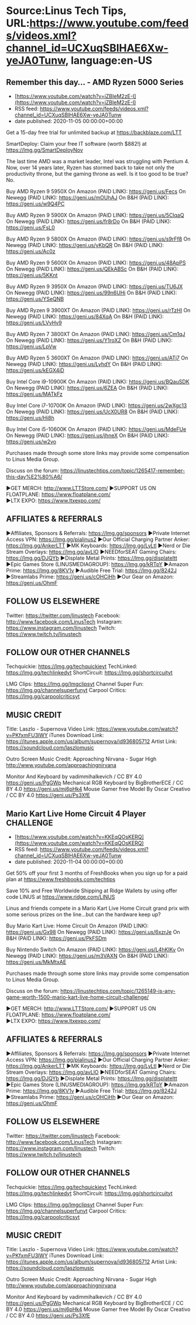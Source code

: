 # Source:Linus Tech Tips, URL:https://www.youtube.com/feeds/videos.xml?channel_id=UCXuqSBlHAE6Xw-yeJA0Tunw, language:en-US

## Remember this day… - AMD Ryzen 5000 Series
 - [https://www.youtube.com/watch?v=iZBIeM2zE-I](https://www.youtube.com/watch?v=iZBIeM2zE-I)
 - RSS feed: https://www.youtube.com/feeds/videos.xml?channel_id=UCXuqSBlHAE6Xw-yeJA0Tunw
 - date published: 2020-11-05 00:00:00+00:00

Get a 15-day free trial for unlimited backup at https://backblaze.com/LTT

SmartDeploy: Claim your free IT software (worth $882!) at https://lmg.gg/SmartDeployNov

The last time AMD was a market leader, Intel was struggling with Pentium 4. Now, over 14 years later, Ryzen has stormed back to take not only the productivity throne, but the gaming throne as well. Is it too good to be true? No.

Buy AMD Ryzen 9 5950X
On Amazon (PAID LINK): https://geni.us/Fecs
On Newegg (PAID LINK): https://geni.us/mOUhAJ
On B&H (PAID LINK): https://geni.us/w9Q4PC

Buy AMD Ryzen 9 5900X
On Amazon (PAID LINK): https://geni.us/5ClqaQ
On Newegg (PAID LINK): https://geni.us/fr8rDo
On B&H (PAID LINK): https://geni.us/FsL0

Buy AMD Ryzen 9 5800X
On Amazon (PAID LINK): https://geni.us/s9rFf8
On Newegg (PAID LINK): https://geni.us/yKbQR
On B&H (PAID LINK): https://geni.us/Ac0z

Buy AMD Ryzen 9 5600X
On Amazon (PAID LINK): https://geni.us/48ApPS
On Newegg (PAID LINK): https://geni.us/QEkABSc
On B&H (PAID LINK): https://geni.us/5KKnt

Buy AMD Ryzen 9 3950X
On Amazon (PAID LINK): https://geni.us/TU6JX
On Newegg (PAID LINK): https://geni.us/99n6UHi
On B&H (PAID LINK): https://geni.us/YSeQNB

Buy AMD Ryzen 9 3900XT
On Amazon (PAID LINK): https://geni.us/rTzHI
On Newegg (PAID LINK): https://geni.us/84XqA
On B&H (PAID LINK): https://geni.us/LVvHv9

Buy AMD Ryzen 7 3800XT
On Amazon (PAID LINK): https://geni.us/Cm1qJ
On Newegg (PAID LINK): https://geni.us/Y1roXZ
On B&H (PAID LINK): https://geni.us/LpVw

Buy AMD Ryzen 5 3600XT
On Amazon (PAID LINK): https://geni.us/ATj7
On Newegg (PAID LINK): https://geni.us/LyhdY
On B&H (PAID LINK): https://geni.us/kEGX4iD

Buy Intel Core i9-10900K
On Amazon (PAID LINK): https://geni.us/BQauSDK
On Newegg (PAID LINK): https://geni.us/6ZEA
On B&H (PAID LINK): https://geni.us/MATkFz

Buy Intel Core i7-10700K
On Amazon (PAID LINK): https://geni.us/2wXgc13
On Newegg (PAID LINK): https://geni.us/UcX0UR8
On B&H (PAID LINK): https://geni.us/Hi8h

Buy Intel Core i5-10600K
On Amazon (PAID LINK): https://geni.us/MdeFUe
On Newegg (PAID LINK): https://geni.us/jhneX
On B&H (PAID LINK): https://geni.us/w2vo

Purchases made through some store links may provide some compensation to Linus Media Group.

Discuss on the forum: https://linustechtips.com/topic/1265417-remember-this-day%E2%80%A6/


►GET MERCH: http://www.LTTStore.com/
►SUPPORT US ON FLOATPLANE: https://www.floatplane.com/  
►LTX EXPO: https://www.ltxexpo.com/   

AFFILIATES & REFERRALS
---------------------------------------------------
►Affiliates, Sponsors & Referrals: https://lmg.gg/sponsors
►Private Internet Access VPN: https://lmg.gg/pialinus2
 ►Our Official Charging Partner Anker: https://lmg.gg/AnkerLTT
►MK Keyboards: https://lmg.gg/LyLtl
►Nerd or Die Stream Overlays: https://lmg.gg/avLlO
►NEEDforSEAT Gaming Chairs: https://lmg.gg/DJQYb
►Displate Metal Prints: https://lmg.gg/displateltt
►Epic Games Store (LINUSMEDIAGROUP): https://lmg.gg/kRTpY
►Amazon Prime: https://lmg.gg/8KV1v
►Audible Free Trial: https://lmg.gg/8242J
►Streamlabs Prime: https://geni.us/cOHCiHh
►Our Gear on Amazon: https://geni.us/OhmF

FOLLOW US ELSEWHERE
---------------------------------------------------  
Twitter: https://twitter.com/linustech
Facebook: http://www.facebook.com/LinusTech
Instagram: https://www.instagram.com/linustech
Twitch: https://www.twitch.tv/linustech

FOLLOW OUR OTHER CHANNELS
---------------------------------------------------  
Techquickie: https://lmg.gg/techquickieyt
TechLinked: https://lmg.gg/techlinkedyt
ShortCircuit: https://lmg.gg/shortcircuityt

LMG Clips: https://lmg.gg/lmgclipsyt
Channel Super Fun: https://lmg.gg/channelsuperfunyt
Carpool Critics: https://lmg.gg/carpoolcriticsyt

MUSIC CREDIT
---------------------------------------------------  
Title: Laszlo - Supernova
Video Link: https://www.youtube.com/watch?v=PKfxmFU3lWY
iTunes Download Link: https://itunes.apple.com/us/album/supernova/id936805712
Artist Link: https://soundcloud.com/laszlomusic

Outro Screen Music Credit: Approaching Nirvana - Sugar High http://www.youtube.com/approachingnirvana

Monitor And Keyboard by vadimmihalkevich / CC BY 4.0  https://geni.us/PgGWp
Mechanical RGB Keyboard by BigBrotherECE / CC BY 4.0 https://geni.us/mj6pHk4
Mouse Gamer free Model By Oscar Creativo / CC BY 4.0 https://geni.us/Ps3XfE

## Mario Kart Live Home Circuit 4 Player CHALLENGE
 - [https://www.youtube.com/watch?v=KKEqQOsKERQ](https://www.youtube.com/watch?v=KKEqQOsKERQ)
 - RSS feed: https://www.youtube.com/feeds/videos.xml?channel_id=UCXuqSBlHAE6Xw-yeJA0Tunw
 - date published: 2020-11-04 00:00:00+00:00

Get 50% off your first 3 months of FreshBooks when you sign up for a paid plan at https://www.freshbooks.com/techtips

Save 10% and Free Worldwide Shipping at Ridge Wallets by using offer code LINUS at https://www.ridge.com/LINUS

Linus and friends compete in a Mario Kart Live Home Circuit grand prix with some serious prizes on the line...but can the hardware keep up?

Buy Mario Kart Live: Home Circuit
On Amazon (PAID LINK): https://geni.us/Gx98
On Newegg (PAID LINK): https://geni.us/6xzrJe
On B&H (PAID LINK): https://geni.us/PkFSDm

Buy Nintendo Switch
On Amazon (PAID LINK): https://geni.us/L4hKIKv
On Newegg (PAID LINK): https://geni.us/m3VAXN
On B&H (PAID LINK): https://geni.us/MkMtxAE

Purchases made through some store links may provide some compensation to Linus Media Group.

Discuss on the forum: https://linustechtips.com/topic/1265149-is-any-game-worth-1500-mario-kart-live-home-circuit-challenge/

►GET MERCH: http://www.LTTStore.com/
►SUPPORT US ON FLOATPLANE: https://www.floatplane.com/  
►LTX EXPO: https://www.ltxexpo.com/   

AFFILIATES & REFERRALS
---------------------------------------------------
►Affiliates, Sponsors & Referrals: https://lmg.gg/sponsors
►Private Internet Access VPN: https://lmg.gg/pialinus2
 ►Our Official Charging Partner Anker: https://lmg.gg/AnkerLTT
►MK Keyboards: https://lmg.gg/LyLtl
►Nerd or Die Stream Overlays: https://lmg.gg/avLlO
►NEEDforSEAT Gaming Chairs: https://lmg.gg/DJQYb
►Displate Metal Prints: https://lmg.gg/displateltt
►Epic Games Store (LINUSMEDIAGROUP): https://lmg.gg/kRTpY
►Amazon Prime: https://lmg.gg/8KV1v
►Audible Free Trial: https://lmg.gg/8242J
►Streamlabs Prime: https://geni.us/cOHCiHh
►Our Gear on Amazon: https://geni.us/OhmF

FOLLOW US ELSEWHERE
---------------------------------------------------  
Twitter: https://twitter.com/linustech
Facebook: http://www.facebook.com/LinusTech
Instagram: https://www.instagram.com/linustech
Twitch: https://www.twitch.tv/linustech

FOLLOW OUR OTHER CHANNELS
---------------------------------------------------  
Techquickie: https://lmg.gg/techquickieyt
TechLinked: https://lmg.gg/techlinkedyt
ShortCircuit: https://lmg.gg/shortcircuityt

LMG Clips: https://lmg.gg/lmgclipsyt
Channel Super Fun: https://lmg.gg/channelsuperfunyt
Carpool Critics: https://lmg.gg/carpoolcriticsyt

MUSIC CREDIT
---------------------------------------------------  
Title: Laszlo - Supernova
Video Link: https://www.youtube.com/watch?v=PKfxmFU3lWY
iTunes Download Link: https://itunes.apple.com/us/album/supernova/id936805712
Artist Link: https://soundcloud.com/laszlomusic

Outro Screen Music Credit: Approaching Nirvana - Sugar High http://www.youtube.com/approachingnirvana

Monitor And Keyboard by vadimmihalkevich / CC BY 4.0  https://geni.us/PgGWp
Mechanical RGB Keyboard by BigBrotherECE / CC BY 4.0 https://geni.us/mj6pHk4
Mouse Gamer free Model By Oscar Creativo / CC BY 4.0 https://geni.us/Ps3XfE

